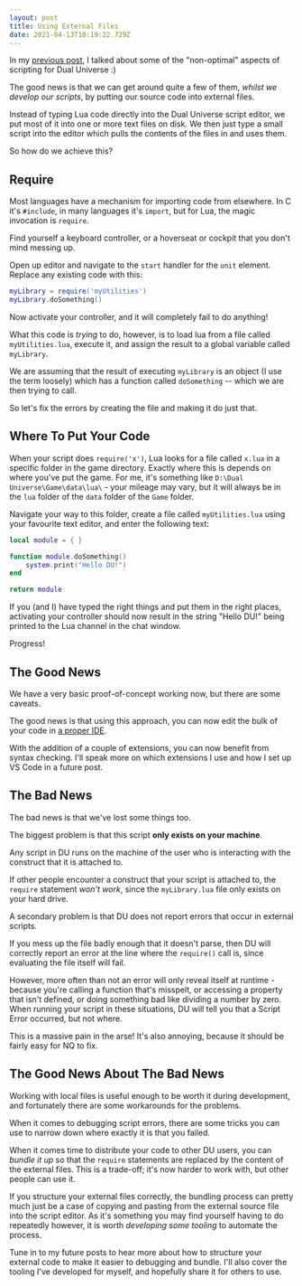 ```yaml
---
layout: post
title: Using External Files
date: 2021-04-13T10:19:22.729Z
---
```


In my [previous post](/2021/scripting-sucks/), I talked about some of the "non-optimal" aspects of scripting for Dual Universe :)

The good news is that we can get around quite a few of them, _whilst we develop our scripts_, by putting our source code into external files.

Instead of typing Lua code directly into the Dual Universe script editor, we put most of it into one or more text files on disk. We then just type a small script into the editor which pulls the contents of the files in and uses them.

So how do we achieve this?

## Require

Most languages have a mechanism for importing code from elsewhere. In C it's `#include`, in many languages it's `import`, but for Lua, the magic invocation is `require`.

Find yourself a keyboard controller, or a hoverseat or cockpit that you don't mind messing up.

Open up editor and navigate to the `start` handler for the `unit` element. Replace any existing code with this:

```lua
myLibrary = require('myUtilities')
myLibrary.doSomething()
```

Now activate your controller, and it will completely fail to do anything!

What this code is _trying_ to do, however, is to load lua from a file called `myUtilities.lua`, execute it, and assign the result to a global variable called `myLibrary`. 

We are assuming that the result of executing `myLibrary` is an object (I use the term loosely) which has a function called `doSomething` -- which we are then trying to call.

So let's fix the errors by creating the file and making it do just that.

## Where To Put Your Code

When your script does `require('x')`, Lua looks for a file called `x.lua` in a specific folder in the game directory. Exactly where this is depends on where you've put the game. For me, it's something like `D:\Dual Universe\Game\data\lua\` - your mileage may vary, but it will always be in the `lua` folder of the `data` folder of the `Game` folder.

Navigate your way to this folder, create a file called `myUtilities.lua` using your favourite text editor, and enter the following text:

```lua
local module = { }

function module.doSomething()
    system.print("Hello DU!")
end

return module
```

If you (and I) have typed the right things and put them in the right places, activating your controller should now result in the string "Hello DU!" being printed to the Lua channel in the chat window.

Progress!

## The Good News

We have a very basic proof-of-concept working now, but there are some caveats.

The good news is that using this approach, you can now edit the bulk of your code in [a proper IDE](https://code.visualstudio.com).

With the addition of a couple of extensions, you can now benefit from syntax checking. I'll speak more on which extensions I use and how I set up VS Code in a future post.

## The Bad News

The bad news is that we've lost some things too.

The biggest problem is that this script **only exists on your machine**.

Any script in DU runs on the machine of the user who is interacting with the construct that it is attached to.

If other people encounter a construct that your script is attached to, the `require` statement _won't work_, since the `myLibrary.lua` file only exists on your hard drive.

A secondary problem is that DU does not report errors that occur in external scripts. 

If you mess up the file badly enough that it doesn't parse, then DU will correctly report an error at the line where the `require()` call is, since evaluating the file itself will fail. 

However, more often than not an error will only reveal itself at runtime - because you're calling a function that's misspelt, or accessing a property that isn't defined, or doing something bad like dividing a number by zero. When running your script in these situations, DU will tell you that a Script Error occurred, but not where.

This is a massive pain in the arse! It's also annoying, because it should be fairly easy for NQ to fix.

## The Good News About The Bad News

Working with local files is useful enough to be worth it during development, and fortunately there are some workarounds for the problems.

When it comes to debugging script errors, there are some tricks you can use to narrow down where exactly it is that you failed.

When it comes time to distribute your code to other DU users, you can _bundle it up_ so that the `require` statements are replaced by the content of the external files. This is a trade-off; it's now harder to work with, but other people can use it.

If you structure your external files correctly, the bundling process can pretty much just be a case of copying and pasting from the external source file into the script editor. As it's something you may find yourself having to do repeatedly however, it is worth _developing some tooling_ to automate the process.

Tune in to my future posts to hear more about how to structure your external code to make it easier to debugging and bundle. I'll also cover the tooling I've developed for myself, and hopefully share it for others to use.